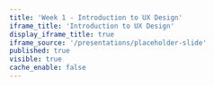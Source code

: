 ```yaml
---
title: 'Week 1 - Introduction to UX Design'
iframe_title: 'Introduction to UX Design'
display_iframe_title: true
iframe_source: '/presentations/placeholder-slide'
published: true
visible: true
cache_enable: false
---
```

